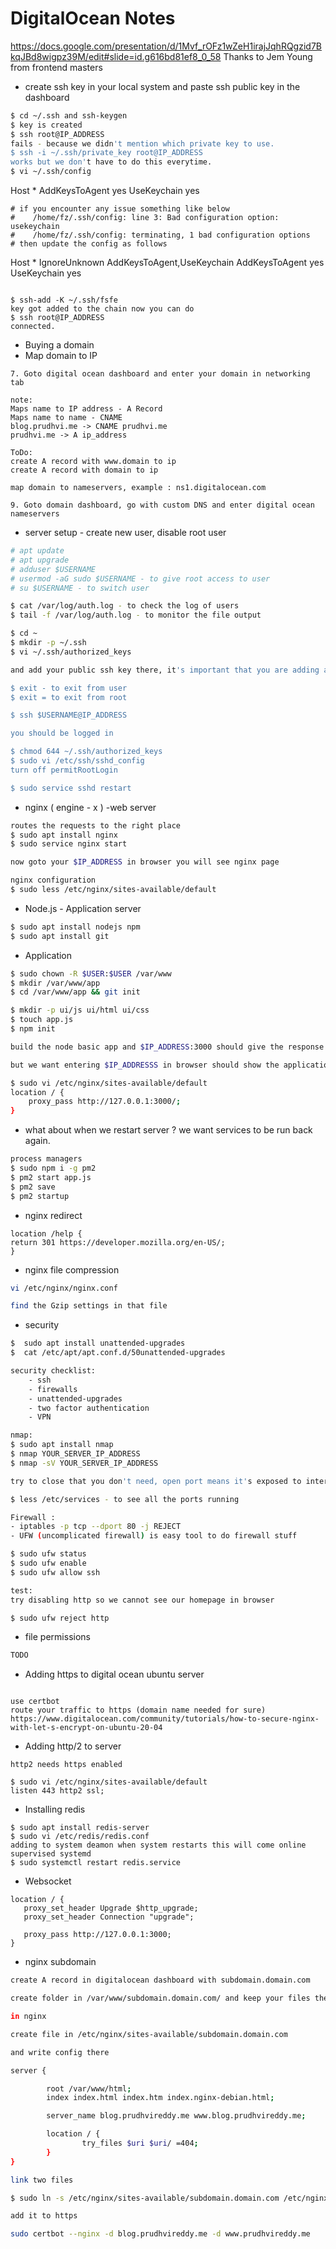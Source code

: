 
# DigitalOcean Notes

https://docs.google.com/presentation/d/1Mvf_rOFz1wZeH1irajJqhRQgzid7BkqJBd8wigpz39M/edit#slide=id.g616bd81ef8_0_58
Thanks to Jem Young from frontend masters

-  create ssh key in your local system and paste ssh public key in the dashboard 
 ```bash
$ cd ~/.ssh and ssh-keygen
$ key is created
$ ssh root@IP_ADDRESS
fails - because we didn't mention which private key to use.
$ ssh -i ~/.ssh/private_key root@IP_ADDRESS
works but we don't have to do this everytime. 
$ vi ~/.ssh/config
```
Host *
  AddKeysToAgent yes
  UseKeychain yes
```
# if you encounter any issue something like below
#    /home/fz/.ssh/config: line 3: Bad configuration option: usekeychain
#    /home/fz/.ssh/config: terminating, 1 bad configuration options
# then update the config as follows
```
Host *
  IgnoreUnknown AddKeysToAgent,UseKeychain
  AddKeysToAgent yes
  UseKeychain yes
```

$ ssh-add -K ~/.ssh/fsfe
key got added to the chain now you can do
$ ssh root@IP_ADDRESS
connected.
```
- Buying a domain
- Map domain to IP
```
7. Goto digital ocean dashboard and enter your domain in networking tab

note: 
Maps name to IP address - A Record
Maps name to name - CNAME 
blog.prudhvi.me -> CNAME prudhvi.me
prudhvi.me -> A ip_address

ToDo: 
create A record with www.domain to ip
create A record with domain to ip

map domain to nameservers, example : ns1.digitalocean.com

9. Goto domain dashboard, go with custom DNS and enter digital ocean nameservers
```

- server setup - create new user, disable root user
```bash
# apt update
# apt upgrade
# adduser $USERNAME 
# usermod -aG sudo $USERNAME - to give root access to user
# su $USERNAME - to switch user

$ cat /var/log/auth.log - to check the log of users
$ tail -f /var/log/auth.log - to monitor the file output

$ cd ~
$ mkdir -p ~/.ssh
$ vi ~/.ssh/authorized_keys

and add your public ssh key there, it's important that you are adding as user and not as root

$ exit - to exit from user
$ exit = to exit from root

$ ssh $USERNAME@IP_ADDRESS

you should be logged in

$ chmod 644 ~/.ssh/authorized_keys
$ sudo vi /etc/ssh/sshd_config
turn off permitRootLogin

$ sudo service sshd restart
```

- nginx ( engine - x ) -web server
```bash
routes the requests to the right place
$ sudo apt install nginx
$ sudo service nginx start

now goto your $IP_ADDRESS in browser you will see nginx page

nginx configuration
$ sudo less /etc/nginx/sites-available/default
```
- Node.js  - Application server
```bash 
$ sudo apt install nodejs npm
$ sudo apt install git
```
- Application 
```bash 
$ sudo chown -R $USER:$USER /var/www
$ mkdir /var/www/app
$ cd /var/www/app && git init

$ mkdir -p ui/js ui/html ui/css
$ touch app.js
$ npm init

build the node basic app and $IP_ADDRESS:3000 should give the response

but we want entering $IP_ADDRESSS in browser should show the application response

$ sudo vi /etc/nginx/sites-available/default
location / {
	proxy_pass http://127.0.0.1:3000/;
}
```
- what about when we restart server ? we want services to be run back again.

```bash
process managers
$ sudo npm i -g pm2
$ pm2 start app.js
$ pm2 save
$ pm2 startup
```
- nginx redirect
```
location /help {
return 301 https://developer.mozilla.org/en-US/;
}
```

- nginx file compression
```bash
vi /etc/nginx/nginx.conf

find the Gzip settings in that file

```

- security

```bash 
$  sudo apt install unattended-upgrades
$  cat /etc/apt/apt.conf.d/50unattended-upgrades 

security checklist:
	- ssh
	- firewalls
	- unattended-upgrades
	- two factor authentication
	- VPN

nmap:
$ sudo apt install nmap
$ nmap YOUR_SERVER_IP_ADDRESS
$ nmap -sV YOUR_SERVER_IP_ADDRESS

try to close that you don't need, open port means it's exposed to internet and someone gonna find if any vulnerabilities show up

$ less /etc/services - to see all the ports running

Firewall :
- iptables -p tcp --dport 80 -j REJECT
- UFW (uncomplicated firewall) is easy tool to do firewall stuff

$ sudo ufw status
$ sudo ufw enable
$ sudo ufw allow ssh

test:
try disabling http so we cannot see our homepage in browser

$ sudo ufw reject http

```

- file permissions 
```bash 
TODO 
```

- Adding https to digital ocean ubuntu server 
```

use certbot
route your traffic to https (domain name needed for sure)
https://www.digitalocean.com/community/tutorials/how-to-secure-nginx-with-let-s-encrypt-on-ubuntu-20-04
```

- Adding http/2 to server
```
http2 needs https enabled

$ sudo vi /etc/nginx/sites-available/default
listen 443 http2 ssl;

```

- Installing redis 
```
$ sudo apt install redis-server
$ sudo vi /etc/redis/redis.conf
adding to system deamon when system restarts this will come online
supervised systemd 
$ sudo systemctl restart redis.service

```

- Websocket 
```
location / {
   proxy_set_header Upgrade $http_upgrade;
   proxy_set_header Connection "upgrade";

   proxy_pass http://127.0.0.1:3000;
}

```

- nginx subdomain 
```bash 
create A record in digitalocean dashboard with subdomain.domain.com

create folder in /var/www/subdomain.domain.com/ and keep your files there

in nginx 

create file in /etc/nginx/sites-available/subdomain.domain.com 

and write config there 

server {

        root /var/www/html;
        index index.html index.htm index.nginx-debian.html;

        server_name blog.prudhvireddy.me www.blog.prudhvireddy.me;

        location / {
                try_files $uri $uri/ =404;
        }
}

link two files 

$ sudo ln -s /etc/nginx/sites-available/subdomain.domain.com /etc/nginx/sites-enabled/subdomain.domain.com 

add it to https 

sudo certbot --nginx -d blog.prudhvireddy.me -d www.prudhvireddy.me

```
